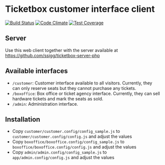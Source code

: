 # Ticketbox customer interface client

[![Build Status](https://travis-ci.org/ssigg/ticketbox-client-angularjs.svg?branch=master)](https://travis-ci.org/ssigg/ticketbox-client-angularjs) [![Code Climate](https://codeclimate.com/github/ssigg/ticketbox-customer-client-angularjs/badges/gpa.svg)](https://codeclimate.com/github/ssigg/ticketbox-customer-client-angularjs) [![Test Coverage](https://codeclimate.com/github/ssigg/ticketbox-customer-client-angularjs/badges/coverage.svg)](https://codeclimate.com/github/ssigg/ticketbox-customer-client-angularjs/coverage)

## Server
Use this web client together with the server available at https://github.com/ssigg/ticketbox-server-php

## Available interfaces
* `/customer`: Customer interface available to all visitors. Currently, they can only reserve seats but they cannot purchase any tickets.
* `/boxoffice`: Box office or ticket agency interface. Currently, they can sell hardware tickets and mark the seats as sold.
* `/admin`: Administration interface.


## Installation
* Copy `customer/customer.config/config_sample.js` to `customer/customer.config/config.js` and adjust the values
* Copy `boxoffice/boxoffice.config/config_sample.js` to `boxoffice/boxoffice.config/config.js` and adjust the values
* Copy `admin/admin.config/config_sample.js` to `app/admin.config/config.js` and adjust the values
